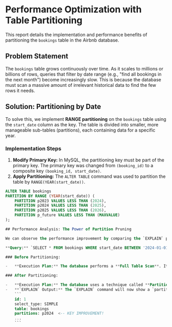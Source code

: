 # Performance Optimization with Table Partitioning

This report details the implementation and performance benefits of partitioning the `bookings` table in the Airbnb database.

## Problem Statement

The `bookings` table grows continuously over time. As it scales to millions or billions of rows, queries that filter by date range (e.g., "find all bookings in the next month") become increasingly slow. This is because the database must scan a massive amount of irrelevant historical data to find the few rows it needs.

## Solution: Partitioning by Date

To solve this, we implement **RANGE partitioning** on the `bookings` table using the `start_date` column as the key. The table is divided into smaller, more manageable sub-tables (partitions), each containing data for a specific year.

### Implementation Steps

1.  **Modify Primary Key:** In MySQL, the partitioning key must be part of the primary key. The primary key was changed from `(booking_id)` to a composite key `(booking_id, start_date)`.
2.  **Apply Partitioning:** The `ALTER TABLE` command was used to partition the table by `RANGE(YEAR(start_date))`.

```sql
ALTER TABLE bookings
PARTITION BY RANGE (YEAR(start_date)) (
    PARTITION p2023 VALUES LESS THAN (2024),
    PARTITION p2024 VALUES LESS THAN (2025),
    PARTITION p2025 VALUES LESS THAN (2026),
    PARTITION p_future VALUES LESS THAN (MAXVALUE)
);

## Performance Analysis: The Power of Partition Pruning

We can observe the performance improvement by comparing the `EXPLAIN` plans for a date-range query before and after partitioning.

**Query:** `SELECT * FROM bookings WHERE start_date BETWEEN '2024-01-01' AND '2024-03-31';`

### Before Partitioning:

-   **Execution Plan:** The database performs a **Full Table Scan**. It must read every single row...

### After Partitioning:

-   **Execution Plan:** The database uses a technique called **Partition Pruning**. It looks at the `WHERE` clause...
-   **`EXPLAIN` Output:** The `EXPLAIN` command will now show a `partitions` key...
    ```
    id: 1
    select_type: SIMPLE
    table: bookings
    partitions: p2024  <-- KEY IMPROVEMENT!
    ...
    ```